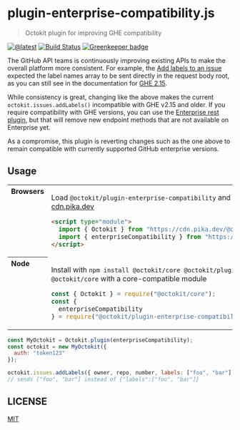 # plugin-enterprise-compatibility.js

> Octokit plugin for improving GHE compatibility

[![@latest](https://img.shields.io/npm/v/@octokit/plugin-enterprise-compatibility.svg)](https://www.npmjs.com/package/@octokit/plugin-enterprise-compatibility)
[![Build Status](https://github.com/octokit/plugin-enterprise-compatibility.js/workflows/Test/badge.svg)](https://github.com/octokit/plugin-enterprise-compatibility.js/actions?workflow=Test)
[![Greenkeeper badge](https://badges.greenkeeper.io/octokit/plugin-enterprise-compatibility.js.svg)](https://greenkeeper.io/)

The GitHub API teams is continuously improving existing APIs to make the overall platform more consistent. For example, the [Add labels to an issue](https://developer.github.com/v3/issues/labels/#add-labels-to-an-issue) expected the label names array to be sent directly in the request body root, as you can still see in the documentation for [GHE 2.15](https://developer.github.com/enterprise/2.15/v3/issues/labels/#input).

While consistency is great, changing like the above makes the current `octokit.issues.addLabels()` incompatible with GHE v2.15 and older. If you require compatibility with GHE versions, you can use the [Enterprise rest plugin](https://github.com/octokit/plugin-enterprise-rest.js), but that will remove new endpoint methods that are not available on Enterprise yet.

As a compromise, this plugin is reverting changes such as the one above to remain compatible with currently supported GitHub enterprise versions.

## Usage

<table>
<tbody valign=top align=left>
<tr><th>
Browsers
</th><td width=100%>

Load `@octokit/plugin-enterprise-compatibility` and [`@octokit/core`](https://github.com/octokit/core.js) (or core-compatible module) directly from [cdn.pika.dev](https://cdn.pika.dev)

```html
<script type="module">
  import { Octokit } from "https://cdn.pika.dev/@octokit/core";
  import { enterpriseCompatibility } from "https://cdn.pika.dev/@octokit/plugin-enterprise-compatibility";
</script>
```

</td></tr>
<tr><th>
Node
</th><td>

Install with `npm install @octokit/core @octokit/plugin-enterprise-compatibility`. Optionally replace `@octokit/core` with a core-compatible module

```js
const { Octokit } = require("@octokit/core");
const {
  enterpriseCompatibility
} = require("@octokit/plugin-enterprise-compatibility");
```

</td></tr>
</tbody>
</table>

```js
const MyOctokit = Octokit.plugin(enterpriseCompatibility);
const octokit = new MyOctokit({
  auth: "token123"
});

octokit.issues.addLabels({ owner, repo, number, labels: ["foo", "bar"] });
// sends ["foo", "bar"] instead of {"labels":["foo", "bar"]}
```

## LICENSE

[MIT](LICENSE)
